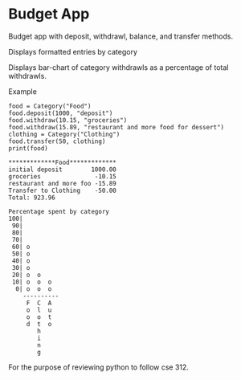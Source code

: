
# Budget App

Budget app with  deposit, withdrawl, balance, and transfer methods.

Displays formatted entries by category

Displays bar-chart of category withdrawls as a percentage of total withdrawls. 

Example
```
food = Category("Food")
food.deposit(1000, "deposit")
food.withdraw(10.15, "groceries")
food.withdraw(15.89, "restaurant and more food for dessert")
clothing = Category("Clothing")
food.transfer(50, clothing)
print(food)

*************Food*************
initial deposit        1000.00
groceries               -10.15
restaurant and more foo -15.89
Transfer to Clothing    -50.00
Total: 923.96

Percentage spent by category
100|          
 90|          
 80|          
 70|          
 60| o        
 50| o        
 40| o        
 30| o        
 20| o  o     
 10| o  o  o  
  0| o  o  o  
    ----------
     F  C  A  
     o  l  u  
     o  o  t  
     d  t  o  
        h     
        i     
        n     
        g     
```

For the purpose of reviewing python to follow cse 312. 




